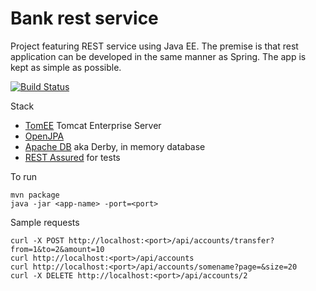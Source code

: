 # Bank rest service
Project featuring REST service using Java EE.
The premise is that rest application can be developed in the same manner as Spring.
The app is kept as simple as possible.

[![Build Status](https://travis-ci.com/chergey/bank-accounts-ejb.svg?branch=master)](https://travis-ci.com/chergey/bank-accounts-ejb)

Stack
* [TomEE](http://tomee.apache.org/) Tomcat Enterprise Server
* [OpenJPA](http://openjpa.apache.org/)
* [Apache DB](https://db.apache.org) aka Derby, in memory database
* [REST Assured](http://rest-assured.io) for tests

To run
```
mvn package 
java -jar <app-name> -port=<port>
```



Sample requests
```
curl -X POST http://localhost:<port>/api/accounts/transfer?from=1&to=2&amount=10
curl http://localhost:<port>/api/accounts
curl http://localhost:<port>/api/accounts/somename?page=&size=20
curl -X DELETE http://localhost:<port>/api/accounts/2
```
